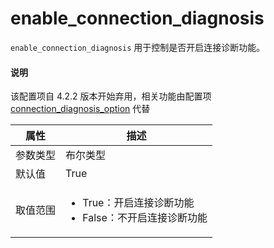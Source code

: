 # enable_connection_diagnosis

`enable_connection_diagnosis` 用于控制是否开启连接诊断功能。

<main id="notice" type='explain'>
    <h4>说明</h4>
    <p>该配置项自 4.2.2 版本开始弃用，相关功能由配置项 <a href="252.connection-diagnosis-option.md">connection_diagnosis_option</a> 代替</p>
</main>

|  属性    | 描述     |
|----------|---------|
| 参数类型 | 布尔类型        |
| 默认值   | True    |
| 取值范围 | <ul><li>True：开启连接诊断功能</li><li>False：不开启连接诊断功能</li></ul>  |
